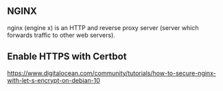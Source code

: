 ## NGINX

nginx (engine x) is an HTTP and reverse proxy server (server which forwards traffic to other web servers).

## Enable HTTPS with Certbot

https://www.digitalocean.com/community/tutorials/how-to-secure-nginx-with-let-s-encrypt-on-debian-10
